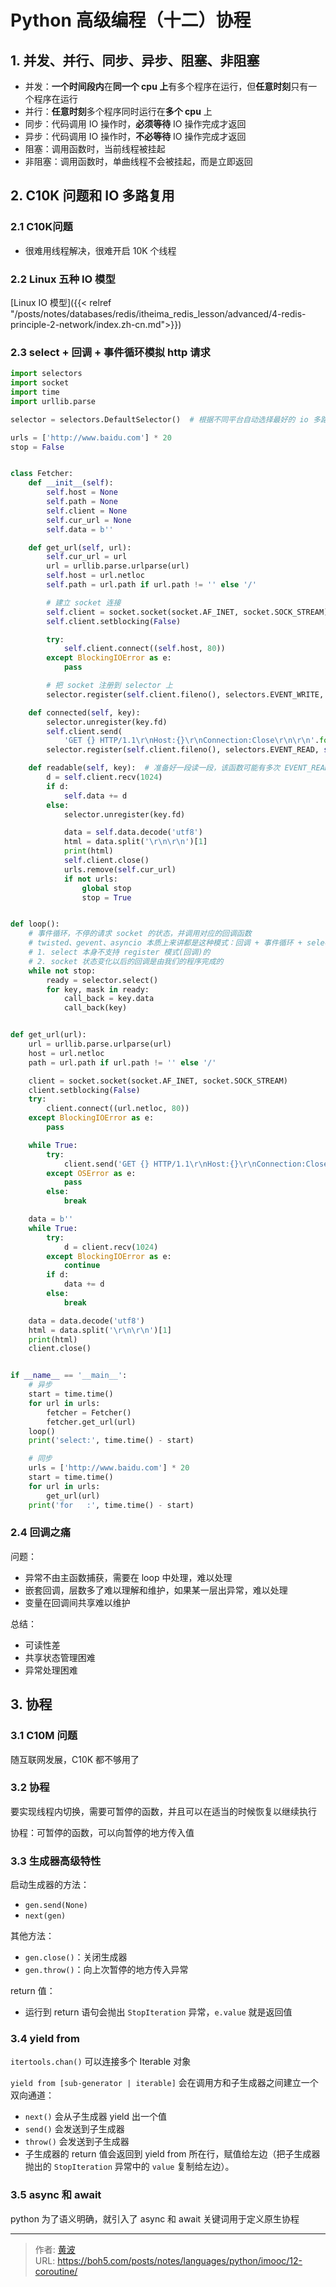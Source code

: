 # Python 高级编程（十二）协程


## 1. 并发、并行、同步、异步、阻塞、非阻塞

- 并发：**一个时间段内**在**同一个 cpu 上**有多个程序在运行，但**任意时刻**只有一个程序在运行
- 并行：**任意时刻**多个程序同时运行在**多个 cpu** 上
- 同步：代码调用 IO 操作时，**必须等待** IO 操作完成才返回
- 异步：代码调用 IO 操作时，**不必等待** IO 操作完成才返回
- 阻塞：调用函数时，当前线程被挂起
- 非阻塞：调用函数时，单曲线程不会被挂起，而是立即返回



## 2. C10K 问题和 IO 多路复用

### 2.1 C10K问题

- 很难用线程解决，很难开启 10K 个线程

### 2.2 Linux 五种 IO 模型

[Linux IO 模型]({{< relref  "/posts/notes/databases/redis/itheima_redis_lesson/advanced/4-redis-principle-2-network/index.zh-cn.md">}})

### 2.3 select + 回调 + 事件循环模拟 http 请求

```python
import selectors
import socket
import time
import urllib.parse

selector = selectors.DefaultSelector()  # 根据不同平台自动选择最好的 io 多路复用方式

urls = ['http://www.baidu.com'] * 20
stop = False


class Fetcher:
    def __init__(self):
        self.host = None
        self.path = None
        self.client = None
        self.cur_url = None
        self.data = b''

    def get_url(self, url):
        self.cur_url = url
        url = urllib.parse.urlparse(url)
        self.host = url.netloc
        self.path = url.path if url.path != '' else '/'

        # 建立 socket 连接
        self.client = socket.socket(socket.AF_INET, socket.SOCK_STREAM)
        self.client.setblocking(False)

        try:
            self.client.connect((self.host, 80))
        except BlockingIOError as e:
            pass

        # 把 socket 注册到 selector 上
        selector.register(self.client.fileno(), selectors.EVENT_WRITE, self.connected)  # 回调模式，当这个 socket 上可写时，调用

    def connected(self, key):
        selector.unregister(key.fd)
        self.client.send(
            'GET {} HTTP/1.1\r\nHost:{}\r\nConnection:Close\r\n\r\n'.format(self.path, self.host).encode('utf8'))
        selector.register(self.client.fileno(), selectors.EVENT_READ, self.readable)

    def readable(self, key):  # 准备好一段读一段，该函数可能有多次 EVENT_READ 多次被调用
        d = self.client.recv(1024)
        if d:
            self.data += d
        else:
            selector.unregister(key.fd)

            data = self.data.decode('utf8')
            html = data.split('\r\n\r\n')[1]
            print(html)
            self.client.close()
            urls.remove(self.cur_url)
            if not urls:
                global stop
                stop = True


def loop():
    # 事件循环，不停的请求 socket 的状态，并调用对应的回调函数
    # twisted、gevent、asyncio 本质上来讲都是这种模式：回调 + 事件循环 + select\poll\epoll
    # 1. select 本身不支持 register 模式(回调)的
    # 2. socket 状态变化以后的回调是由我们的程序完成的
    while not stop:
        ready = selector.select()
        for key, mask in ready:
            call_back = key.data
            call_back(key)


def get_url(url):
    url = urllib.parse.urlparse(url)
    host = url.netloc
    path = url.path if url.path != '' else '/'

    client = socket.socket(socket.AF_INET, socket.SOCK_STREAM)
    client.setblocking(False)
    try:
        client.connect((url.netloc, 80))
    except BlockingIOError as e:
        pass

    while True:
        try:
            client.send('GET {} HTTP/1.1\r\nHost:{}\r\nConnection:Close\r\n\r\n'.format(path, host).encode('utf8'))
        except OSError as e:
            pass
        else:
            break

    data = b''
    while True:
        try:
            d = client.recv(1024)
        except BlockingIOError as e:
            continue
        if d:
            data += d
        else:
            break

    data = data.decode('utf8')
    html = data.split('\r\n\r\n')[1]
    print(html)
    client.close()


if __name__ == '__main__':
    # 异步
    start = time.time()
    for url in urls:
        fetcher = Fetcher()
        fetcher.get_url(url)
    loop()
    print('select:', time.time() - start)

    # 同步
    urls = ['http://www.baidu.com'] * 20
    start = time.time()
    for url in urls:
        get_url(url)
    print('for   :', time.time() - start)

```

### 2.4 回调之痛

问题：
- 异常不由主函数捕获，需要在 loop 中处理，难以处理
- 嵌套回调，层数多了难以理解和维护，如果某一层出异常，难以处理
- 变量在回调间共享难以维护

总结：
- 可读性差
- 共享状态管理困难
- 异常处理困难

## 3. 协程

### 3.1 C10M 问题

随互联网发展，C10K 都不够用了

### 3.2 协程

要实现线程内切换，需要可暂停的函数，并且可以在适当的时候恢复以继续执行

协程：可暂停的函数，可以向暂停的地方传入值

### 3.3 生成器高级特性

启动生成器的方法：
- `gen.send(None)`
- `next(gen)`

其他方法：
- `gen.close()`：关闭生成器
- `gen.throw()`：向上次暂停的地方传入异常

return 值：
- 运行到 return 语句会抛出 `StopIteration` 异常，`e.value` 就是返回值


### 3.4 yield from

`itertools.chan()` 可以连接多个 Iterable 对象

`yield from [sub-generator | iterable]` 会在调用方和子生成器之间建立一个双向通道：
- `next()` 会从子生成器 yield 出一个值
- `send()` 会发送到子生成器
- `throw()` 会发送到子生成器
- 子生成器的 return 值会返回到 yield from 所在行，赋值给左边（把子生成器抛出的 `StopIteration` 异常中的 `value` 复制给左边）。

### 3.5 async 和 await

python 为了语义明确，就引入了 async 和 await 关键词用于定义原生协程




---

> 作者: [黄波](https://boh5.com)  
> URL: https://boh5.com/posts/notes/languages/python/imooc/12-coroutine/  

